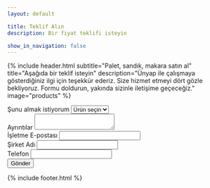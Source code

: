 ```yaml
---
layout: default

title: Teklif Alın
description: Bir fiyat teklifi isteyin

show_in_navigation: false
---
```


{% include header.html
  subtitle="Palet, sandık, makara satın al"
  title="Aşağıda bir teklif isteyin"
  description="Ünyap ile çalışmaya gösterdiğiniz ilgi için teşekkür ederiz. Size hizmet etmeyi dört gözle bekliyoruz. Formu doldurun, yakında sizinle iletişime geçeceğiz."
  image="products"
%}

<main class="pt-8">
  <div class="container px-8 mx-auto">
    <div class="w-full max-w-lg">
      <form action="https://getform.io/f/ccea2e4b-3f1f-419e-a96a-bb3995402f23" method="POST" class="mb-4">
        <div class="mb-4">
          <label class="block uppercase tracking-wide text-gray-700 text-xs font-bold mb-2" for="urun">Şunu almak istiyorum</label>
          <select name="urun" class="block appearance-none w-full bg-gray-200 border border-gray-200 text-gray-700 py-3 px-4 pr-8 rounded leading-tight focus:outline-none focus:bg-white focus:border-gray-500" id="urun" required>
            <option value="">Ürün seçin</option>
            <option value="palet">Palet</option>
            <option value="sandik">Sandık</option>
            <option value="makara">Makara</option>
          </select>
        </div>
        <div class="mb-4">
          <label class="block uppercase tracking-wide text-gray-700 text-xs font-bold mb-2" for="ayrinti">Ayrıntılar</label>
          <textarea name="ayrinti" class="block appearance-none w-full bg-gray-200 border border-gray-200 text-gray-700 py-3 px-4 pr-8 rounded leading-tight focus:outline-none focus:bg-white focus:border-gray-500" id="ayrinti" minlength="10" maxlength="100" required>
          </textarea>
        </div>
        <div class="mb-4">
          <label class="block uppercase tracking-wide text-gray-700 text-xs font-bold mb-2" for="mail">İşletme E-postası</label>
          <input name="mail" class="appearance-none block w-full bg-gray-200 text-gray-700 border border-gray-200 rounded py-3 px-4 leading-tight focus:outline-none focus:bg-white focus:border-gray-500" id="mail" type="email" required>
        </div>
        <div class="mb-4">
          <label class="block uppercase tracking-wide text-gray-700 text-xs font-bold mb-2" for="sirket">Şirket Adı</label>
          <input name="sirket" class="appearance-none block w-full bg-gray-200 text-gray-700 border border-gray-200 rounded py-3 px-4 leading-tight focus:outline-none focus:bg-white focus:border-gray-500" id="sirket" type="text" minlength="2" maxlength="10" required>
        </div>
        <div class="mb-4">
          <label class="block uppercase tracking-wide text-gray-700 text-xs font-bold mb-2" for="tel">Telefon</label>
          <input name="telefon" class="appearance-none block w-full bg-gray-200 text-gray-700 border border-gray-200 rounded py-3 px-4 leading-tight focus:outline-none focus:bg-white focus:border-gray-500" id="tel" type="tel" required>
        </div>
        <div class="">
          <button class="bg-orange-600 hover:bg-orange-700 text-white font-bold py-2 px-4 focus:outline-none" type="submit">Gönder</button>
        </div>
      </form>
    </div>
  </div>
</main>

{% include footer.html %}
